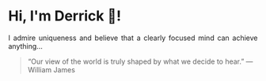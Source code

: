 # Hi, I'm Derrick 👋!
<p align="justify">I admire uniqueness and believe that a clearly focused mind can achieve anything...</p> 
<!-- #quote-start -->
<blockquote>&ldquo;Our view of the world is truly shaped by what we decide to hear.&rdquo; &mdash; <footer>William James</footer></blockquote>
<!-- #quote-end -->
